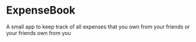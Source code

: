 # ExpenseBook
A small app to keep track of all expenses that you own from your friends or your friends own from you
